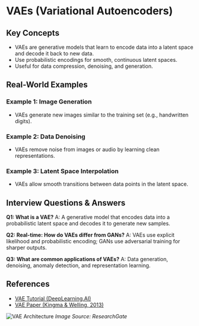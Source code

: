 # VAEs (Variational Autoencoders)

## Key Concepts
- VAEs are generative models that learn to encode data into a latent space and decode it back to new data.
- Use probabilistic encodings for smooth, continuous latent spaces.
- Useful for data compression, denoising, and generation.

## Real-World Examples

### Example 1: Image Generation
- VAEs generate new images similar to the training set (e.g., handwritten digits).

### Example 2: Data Denoising
- VAEs remove noise from images or audio by learning clean representations.

### Example 3: Latent Space Interpolation
- VAEs allow smooth transitions between data points in the latent space.

## Interview Questions & Answers

**Q1: What is a VAE?**
A: A generative model that encodes data into a probabilistic latent space and decodes it to generate new samples.

**Q2: Real-time: How do VAEs differ from GANs?**
A: VAEs use explicit likelihood and probabilistic encoding; GANs use adversarial training for sharper outputs.

**Q3: What are common applications of VAEs?**
A: Data generation, denoising, anomaly detection, and representation learning.

## References
- [VAE Tutorial (DeepLearning.AI)](https://www.deeplearning.ai/short-courses/variational-autoencoders/)
- [VAE Paper (Kingma & Welling, 2013)](https://arxiv.org/abs/1312.6114)

![VAE Architecture](https://www.researchgate.net/publication/343544877/figure/fig1/AS:924048073027584@1596628579642/Variational-Autoencoder-VAE-architecture-The-encoder-maps-the-input-x-to-the.png)
*Image Source: ResearchGate*
